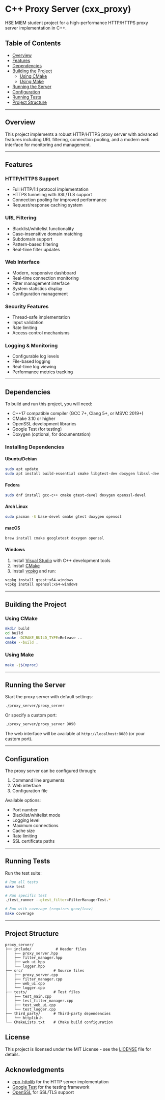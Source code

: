 # C++ Proxy Server (cxx_proxy)

HSE MIEM student project for a high-performance HTTP/HTTPS proxy server implementation in C++.

## Table of Contents

- [Overview](#overview)
- [Features](#features)
- [Dependencies](#dependencies)
- [Building the Project](#building-the-project)
  - [Using CMake](#using-cmake)
  - [Using Make](#using-make)
- [Running the Server](#running-the-server)
- [Configuration](#configuration)
- [Running Tests](#running-tests)
- [Project Structure](#project-structure)

---

## Overview

This project implements a robust HTTP/HTTPS proxy server with advanced features including URL filtering, connection pooling, and a modern web interface for monitoring and management.

---

## Features

### HTTP/HTTPS Support

- Full HTTP/1.1 protocol implementation
- HTTPS tunneling with SSL/TLS support
- Connection pooling for improved performance
- Request/response caching system

### URL Filtering

- Blacklist/whitelist functionality
- Case-insensitive domain matching
- Subdomain support
- Pattern-based filtering
- Real-time filter updates

### Web Interface

- Modern, responsive dashboard
- Real-time connection monitoring
- Filter management interface
- System statistics display
- Configuration management

### Security Features

- Thread-safe implementation
- Input validation
- Rate limiting
- Access control mechanisms

### Logging & Monitoring

- Configurable log levels
- File-based logging
- Real-time log viewing
- Performance metrics tracking

---

## Dependencies

To build and run this project, you will need:

- C++17 compatible compiler (GCC 7+, Clang 5+, or MSVC 2019+)
- CMake 3.10 or higher
- OpenSSL development libraries
- Google Test (for testing)
- Doxygen (optional, for documentation)

### Installing Dependencies

#### Ubuntu/Debian
```bash
sudo apt update
sudo apt install build-essential cmake libgtest-dev doxygen libssl-dev
```

#### Fedora
```bash
sudo dnf install gcc-c++ cmake gtest-devel doxygen openssl-devel
```

#### Arch Linux
```bash
sudo pacman -S base-devel cmake gtest doxygen openssl
```

#### macOS
```bash
brew install cmake googletest doxygen openssl
```

#### Windows
1. Install [Visual Studio](https://visualstudio.microsoft.com/) with C++ development tools
2. Install [CMake](https://cmake.org/download/)
3. Install [vcpkg](https://github.com/Microsoft/vcpkg) and run:
```bash
vcpkg install gtest:x64-windows
vcpkg install openssl:x64-windows
```

---

## Building the Project

### Using CMake

```bash
mkdir build
cd build
cmake -DCMAKE_BUILD_TYPE=Release ..
cmake --build .
```

### Using Make

```bash
make -j$(nproc)
```

---

## Running the Server

Start the proxy server with default settings:
```bash
./proxy_server/proxy_server
```

Or specify a custom port:
```bash
./proxy_server/proxy_server 9090
```

The web interface will be available at `http://localhost:8080` (or your custom port).

---

## Configuration

The proxy server can be configured through:
1. Command line arguments
2. Web interface
3. Configuration file

Available options:
- Port number
- Blacklist/whitelist mode
- Logging level
- Maximum connections
- Cache size
- Rate limiting
- SSL certificate paths

---

## Running Tests

Run the test suite:
```bash
# Run all tests
make test

# Run specific test
./test_runner --gtest_filter=FilterManagerTest.*

# Run with coverage (requires gcov/lcov)
make coverage
```

---

## Project Structure

```
proxy_server/
├── include/           # Header files
│   ├── proxy_server.hpp
│   ├── filter_manager.hpp
│   ├── web_ui.hpp
│   └── logger.hpp
├── src/              # Source files
│   ├── proxy_server.cpp
│   ├── filter_manager.cpp
│   ├── web_ui.cpp
│   └── logger.cpp
├── tests/            # Test files
│   ├── test_main.cpp
│   ├── test_filter_manager.cpp
│   ├── test_web_ui.cpp
│   └── test_logger.cpp
├── third_party/      # Third-party dependencies
│   └── httplib.h
└── CMakeLists.txt    # CMake build configuration
```

## License

This project is licensed under the MIT License - see the [LICENSE](LICENSE) file for details.

## Acknowledgments

- [cpp-httplib](https://github.com/yhirose/cpp-httplib) for the HTTP server implementation
- [Google Test](https://github.com/google/googletest) for the testing framework
- [OpenSSL](https://www.openssl.org/) for SSL/TLS support
